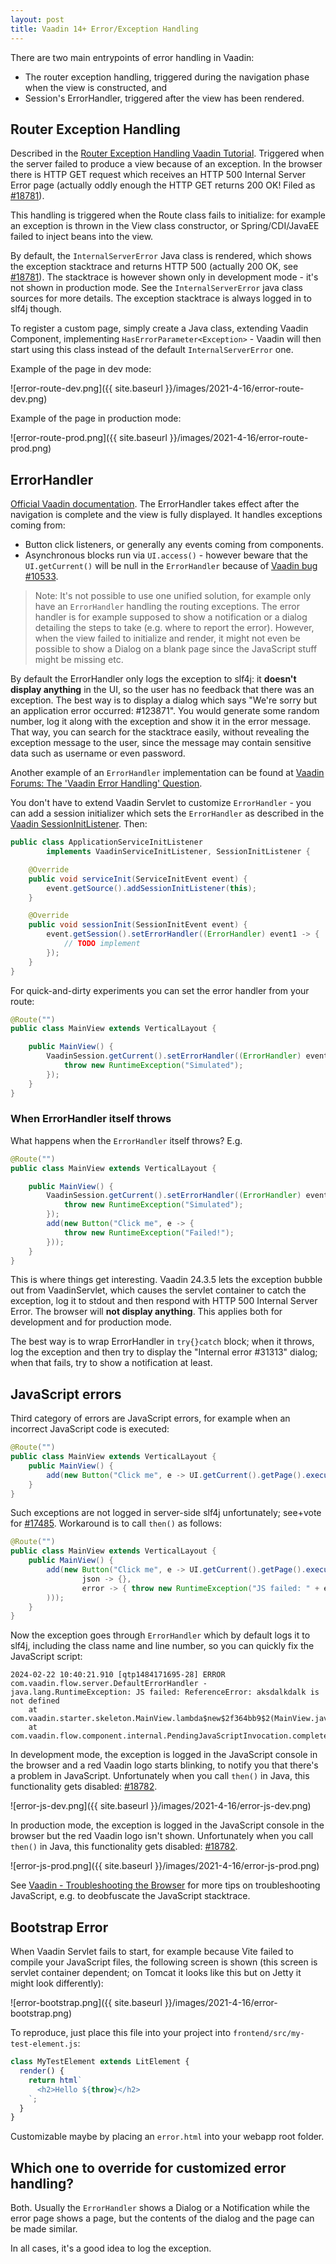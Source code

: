 ```yaml
---
layout: post
title: Vaadin 14+ Error/Exception Handling
---
```


There are two main entrypoints of error handling in Vaadin:

* The router exception handling, triggered during the navigation phase when the view is constructed, and
* Session's ErrorHandler, triggered after the view has been rendered.

## Router Exception Handling

Described in the [Router Exception Handling Vaadin Tutorial](https://vaadin.com/docs/latest/routing/exceptions).
Triggered when the server failed to produce a view because of an exception.
In the browser there is HTTP GET request which receives an HTTP 500 Internal Server Error page
(actually oddly enough the HTTP GET returns 200 OK! Filed as [#18781](https://github.com/vaadin/flow/issues/18781)).

This handling is triggered when the Route class fails to initialize:
for example an exception is thrown in the View class constructor, or Spring/CDI/JavaEE failed to inject beans into the view.

By default, the `InternalServerError` Java class is rendered, which shows the exception stacktrace and returns HTTP 500 (actually 200 OK, see [#18781](https://github.com/vaadin/flow/issues/18781)).
The stacktrace is however shown only in development mode - it's not shown in production mode.
See the `InternalServerError` java class sources for more details. The exception stacktrace is always logged in to slf4j though.

To register a custom page, simply create a Java class, extending Vaadin Component,
implementing `HasErrorParameter<Exception>` - Vaadin will then start using this class instead
of the default `InternalServerError` one.

Example of the page in dev mode:

![error-route-dev.png]({{ site.baseurl }}/images/2021-4-16/error-route-dev.png)

Example of the page in production mode:

![error-route-prod.png]({{ site.baseurl }}/images/2021-4-16/error-route-prod.png)

## ErrorHandler

[Official Vaadin documentation](https://vaadin.com/docs/latest/advanced/custom-error-handler).
The ErrorHandler takes effect after the navigation is complete and the view is fully displayed.
It handles exceptions coming from:

* Button click listeners, or generally any events coming from components.
* Asynchronous blocks run via `UI.access()` - however beware that the `UI.getCurrent()` will
  be null in the `ErrorHandler` because of [Vaadin bug #10533](https://github.com/vaadin/flow/issues/10533).

> Note: It's not possible to use one unified solution, for example only have an `ErrorHandler` handling
the routing exceptions. The error handler is for example supposed to show a notification or a dialog detailing
the steps to take (e.g. where to report the error). However, when the view failed to initialize and
render, it might not even be possible to show a Dialog on a blank page since the JavaScript stuff
might be missing etc.

By default the ErrorHandler only logs the exception to slf4j: it **doesn't display anything**
in the UI, so the user has no feedback that there was an exception. The best way is
to display a dialog which says "We're sorry but an application error occurred: #123871".
You would generate some random number, log it along with the exception and show it in the error message.
That way, you can search for the stacktrace easily, without revealing the exception message to the user,
since the message may contain sensitive data such as username or even password.

Another example of an `ErrorHandler` implementation can be found at [Vaadin Forums: The 'Vaadin Error Handling' Question](https://vaadin.com/forum/thread/18453061/18462964).

You don't have to extend Vaadin Servlet to customize `ErrorHandler` - you can
add a session initializer which sets the `ErrorHandler` as described in the
[Vaadin SessionInitListener](../vaadin-sessioninitlistener/).
Then:

```java
public class ApplicationServiceInitListener
        implements VaadinServiceInitListener, SessionInitListener {

    @Override
    public void serviceInit(ServiceInitEvent event) {
        event.getSource().addSessionInitListener(this);
    }

    @Override
    public void sessionInit(SessionInitEvent event) {
        event.getSession().setErrorHandler((ErrorHandler) event1 -> {
            // TODO implement
        });
    }
}
```

For quick-and-dirty experiments you can set the error handler from your route:
```java
@Route("")
public class MainView extends VerticalLayout {

    public MainView() {
        VaadinSession.getCurrent().setErrorHandler((ErrorHandler) event -> {
            throw new RuntimeException("Simulated");
        });
    }
}
```
### When ErrorHandler itself throws

What happens when the `ErrorHandler` itself throws? E.g.
```java
@Route("")
public class MainView extends VerticalLayout {

    public MainView() {
        VaadinSession.getCurrent().setErrorHandler((ErrorHandler) event -> {
            throw new RuntimeException("Simulated");
        });
        add(new Button("Click me", e -> {
            throw new RuntimeException("Failed!");
        }));
    }
}
```
This is where things get interesting. Vaadin 24.3.5 lets the exception bubble out from VaadinServlet,
which causes the servlet container to catch the exception, log it to stdout and then respond with HTTP 500 Internal Server Error.
The browser will **not display anything**. This applies both for development and for production mode.

The best way is to wrap ErrorHandler in `try{}catch` block; when it throws, log the exception
and then try to display the "Internal error #31313" dialog; when that fails, try to show a notification at least.

## JavaScript errors

Third category of errors are JavaScript errors, for example when an incorrect JavaScript code is executed:
```java
@Route("")
public class MainView extends VerticalLayout {
    public MainView() {
        add(new Button("Click me", e -> UI.getCurrent().getPage().executeJs("aksdalkdalk")));
    }
}
```

Such exceptions are not logged in server-side slf4j unfortunately; see+vote for [#17485](https://github.com/vaadin/flow/issues/17485).
Workaround is to call `then()` as follows:
```java
@Route("")
public class MainView extends VerticalLayout {
    public MainView() {
        add(new Button("Click me", e -> UI.getCurrent().getPage().executeJs("aksdalkdalk").then(
                json -> {},
                error -> { throw new RuntimeException("JS failed: " + error); }
        )));
    }
}
```
Now the exception goes through `ErrorHandler` which by default logs it to slf4j, including the class name and line number,
so you can quickly fix the JavaScript script:
```
2024-02-22 10:40:21.910 [qtp1484171695-28] ERROR com.vaadin.flow.server.DefaultErrorHandler - 
java.lang.RuntimeException: JS failed: ReferenceError: aksdalkdalk is not defined
	at com.vaadin.starter.skeleton.MainView.lambda$new$2f364bb9$2(MainView.java:20)
	at com.vaadin.flow.component.internal.PendingJavaScriptInvocation.completeExceptionally(PendingJavaScriptInvocation.java:112)
```

In development mode, the exception is logged in the JavaScript console in the browser and a red Vaadin logo starts blinking, to notify
you that there's a problem in JavaScript. Unfortunately when you call `then()` in Java, this functionality
gets disabled: [#18782](https://github.com/vaadin/flow/issues/18782).

![error-js-dev.png]({{ site.baseurl }}/images/2021-4-16/error-js-dev.png)

In production mode, the exception is logged in the JavaScript console in the browser
but the red Vaadin logo isn't shown. Unfortunately when you call `then()` in Java, this functionality
gets disabled: [#18782](https://github.com/vaadin/flow/issues/18782).

![error-js-prod.png]({{ site.baseurl }}/images/2021-4-16/error-js-prod.png)

See [Vaadin - Troubleshooting the Browser](../Vaadin-troubleshooting-browser/) for more tips
on troubleshooting JavaScript, e.g. to deobfuscate the JavaScript stacktrace.

## Bootstrap Error

When Vaadin Servlet fails to start, for example because Vite failed to compile your JavaScript files,
the following screen is shown (this screen is servlet container dependent; on Tomcat it looks like this but on Jetty
it might look differently):

![error-bootstrap.png]({{ site.baseurl }}/images/2021-4-16/error-bootstrap.png)

To reproduce, just place this file into your project into `frontend/src/my-test-element.js`:
```javascript
class MyTestElement extends LitElement {
  render() {
    return html`
      <h2>Hello ${throw}</h2>
    `;
  }
}
```

Customizable maybe by placing an `error.html` into your webapp root folder.

## Which one to override for customized error handling?

Both. Usually the `ErrorHandler` shows a Dialog or a Notification while the error
page shows a page, but the contents of the dialog and the page can be made similar.

In all cases, it's a good idea to log the exception.
